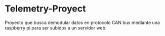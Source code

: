 # Telemetry-Proyect
Proyecto que busca demodular datos en protocolo CAN bus mediante una raspberry pi para ser subidos a un servidor web.
